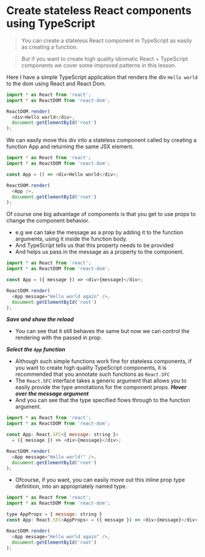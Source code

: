 # Create stateless React components using TypeScript

> You can create a stateless React component in TypeScript as easily as creating a function.

> But if you want to create high quality idiomatic React + TypeScript components we cover some improved patterns in this lesson.

Here I have a simple TypeScript application that renders the div `Hello world` to the dom using React and React Dom.
```js
import * as React from 'react';
import * as ReactDOM from 'react-dom';

ReactDOM.render(
  <div>Hello world</div>,
  document.getElementById('root')
);
```

We can easily move this div into a stateless component called <App/> by creating a function App and returning the same JSX element.

```js
import * as React from 'react';
import * as ReactDOM from 'react-dom';

const App = () => <div>Hello world</div>;

ReactDOM.render(
  <App />,
  document.getElementById('root')
);
```

Of course one big advantage of components is that you get to use props to change the component behavior.

* e.g we can take the message as a prop by adding it to the function arguments, using it inside the function body.
* And TypeScript tells us that this property needs to be provided
* And helps us pass in the message as a property to the component.

```js
import * as React from 'react';
import * as ReactDOM from 'react-dom';

const App = ({ message }) => <div>{message}</div>;

ReactDOM.render(
  <App message="Hello world again" />,
  document.getElementById('root')
);
```
***Save and show the reload***
* You can see that it still behaves the same but now we can control the rendering with the passed in prop.

***Select the `App` function***
* Although such simple functions work fine for stateless components, if you want to create high quality TypeScript components, it is recommended that you annotate such  functions as `React.SFC`
* The `React.SFC` interface takes a generic argument that allows you to easily provide the type annotations for the component props.
***Hover over the message argument***
* And you can see that the type specified flows through to the function argument.

```js
import * as React from 'react';
import * as ReactDOM from 'react-dom';

const App: React.SFC<{ message: string }>
  = ({ message }) => <div>{message}</div>;

ReactDOM.render(
  <App message="Hello world!" />,
  document.getElementById('root')
);
```

* Ofcourse, if you want, you can easily move out this inline prop type definition, into an appropriately named type.

```js
import * as React from 'react';
import * as ReactDOM from 'react-dom';

type AppProps = { message: string }
const App: React.SFC<AppProps> = ({ message }) => <div>{message}</div>;

ReactDOM.render(
  <App message="Hello world again" />,
  document.getElementById('root')
);
```
